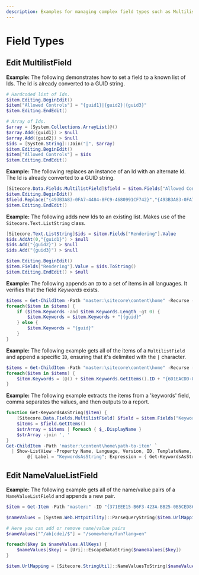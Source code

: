 ```yaml
---
description: Examples for managing complex field types such as MultilistField and NameValueListField.
---
```


# Field Types

## Edit MultilistField

**Example:** The following demonstrates how to set a field to a known list of Ids. The Id is already converted to a GUID string.

```powershell
# Hardcoded list of Ids.
$item.Editing.BeginEdit()
$item["Allowed Controls"] = "{guid1}|{guid2}|{guid3}"
$item.Editing.EndEdit()
```

```powershell
# Array of Ids.
$array = [System.Collections.ArrayList]@()
$array.Add({guid1}) > $null
$array.Add({guid2}) > $null
$ids = [System.String]::Join("|", $array)
$item.Editing.BeginEdit()
$item["Allowed Controls"] = $ids
$item.Editing.EndEdit()
```

**Example:** The following replaces an instance of an Id with an alternate Id. The Id is already converted to a GUID string.

```powershell
[Sitecore.Data.Fields.MultilistField]$field = $item.Fields["Allowed Controls"]
$item.Editing.BeginEdit()
$field.Replace("{493B3A83-0FA7-4484-8FC9-4680991CF742}","{493B3A83-0FA7-4484-8FC9-4680991CF743}")
$item.Editing.EndEdit()
```

**Example:** The following adds new Ids to an existing list. Makes use of the `Sitecore.Text.ListString` class.

```powershell
[Sitecore.Text.ListString]$ids = $item.Fields["Rendering"].Value
$ids.AddAt(0,"{guid1}") > $null
$ids.Add("{guid2}") > $null
$ids.Add("{guid3}") > $null

$item.Editing.BeginEdit()
$item.Fields["Rendering"].Value = $ids.ToString()
$item.Editing.EndEdit() > $null
```

**Example:** The following appends an `ID` to a set of items in all languages. It verifies that the field _Keywords_ exists.

```powershell
$items = Get-ChildItem -Path "master:\sitecore\content\home" -Recurse -Language *
foreach($item in $items) {
    if ($item.Keywords -and $item.Keywords.Length -gt 0) {
        $item.Keywords = $item.Keywords + "|{guid}"
    } else {
        $item.Keywords = "{guid}"
    }
}
```

**Example:** The following example gets all of the items of a `MultilistField` and append a specific `ID`, ensuring that it's delimited with the `|` character.

```powershell
$items = Get-ChildItem -Path "master:\sitecore\content\home" -Recurse -Language *
foreach($item in $items) {
    $item.Keywords = (@() + $item.Keywords.GetItems().ID + "{6D1EACDD-0DE7-4F3D-B55A-2CAE8EBFF3D0}" | Select-Object -Unique) -join "|"
}
```

**Example:** The following example extracts the items from a 'keywords' field, comma separates the values, and then outputs to a report.

```powershell
function Get-KeywordsAsString($item) {
    [Sitecore.Data.Fields.MultilistField] $field = $item.Fields["Keywords"]
    $items = $field.GetItems()
    $strArray = $items | Foreach { $_.DisplayName }
    $strArray -join ', '
}
Get-ChildItem -Path 'master:\content\home\path-to-item' `
  | Show-ListView -Property Name, Language, Version, ID, TemplateName, ItemPath, `
        @{ Label = "KeywordsAsString"; Expression = { Get-KeywordsAsString($_) } }
```

## Edit NameValueListField

**Example:** The following example gets all of the name/value pairs of a `NameValueListField` and appends a new pair.

```powershell
$item = Get-Item -Path "master:" -ID "{371EEE15-B6F3-423A-BB25-0B5CED860EEA}"

$nameValues = [System.Web.HttpUtility]::ParseQueryString($item.UrlMapping)

# Here you can add or remove name/value pairs
$nameValues["^/ab[cde]/$"] = "/somewhere/fun?lang=en"

foreach($key in $nameValues.AllKeys) {
    $nameValues[$key] = [Uri]::EscapeDataString($nameValues[$key])
}

$item.UrlMapping = [Sitecore.StringUtil]::NameValuesToString($nameValues,"&")
```
